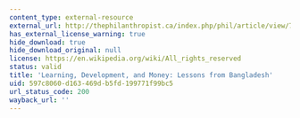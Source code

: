 ```yaml
---
content_type: external-resource
external_url: http://thephilanthropist.ca/index.php/phil/article/view/798
has_external_license_warning: true
hide_download: true
hide_download_original: null
license: https://en.wikipedia.org/wiki/All_rights_reserved
status: valid
title: 'Learning, Development, and Money: Lessons from Bangladesh'
uid: 597c8060-d163-469d-b5fd-199771f99bc5
url_status_code: 200
wayback_url: ''
---
```

